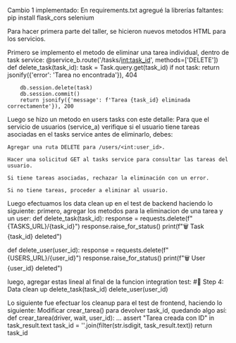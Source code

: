 Cambio 1 implementado:
En requirements.txt agregué la librerías faltantes:
pip install flask_cors selenium


Para hacer primera parte del taller, se hicieron nuevos metodos HTML para los servicios.

Primero se implemento el metodo de eliminar una tarea individual, dentro de task service:
@service_b.route('/tasks/<int:task_id>', methods=['DELETE'])
    def delete_task(task_id):
        task = Task.query.get(task_id)
        if not task:
            return jsonify({'error': 'Tarea no encontrada'}), 404

        db.session.delete(task)
        db.session.commit()
        return jsonify({'message': f'Tarea {task_id} eliminada correctamente'}), 200

Luego se hizo un metodo en users tasks con este detalle:
Para que el servicio de usuarios (service_a) verifique si el usuario tiene tareas asociadas en el tasks service antes de eliminarlo, debes:

    Agregar una ruta DELETE para /users/<int:user_id>.

    Hacer una solicitud GET al tasks service para consultar las tareas del usuario.

    Si tiene tareas asociadas, rechazar la eliminación con un error.

    Si no tiene tareas, proceder a eliminar al usuario.


Luego efectuamos los data clean up en el test de backend haciendo lo siguiente:
primero, agregar los metodos para la eliminacion de una tarea y un user:
def delete_task(task_id):
    response = requests.delete(f"{TASKS_URL}/{task_id}")
    response.raise_for_status()
    print(f"🗑️ Task {task_id} deleted")

def delete_user(user_id):
    response = requests.delete(f"{USERS_URL}/{user_id}")
    response.raise_for_status()
    print(f"🗑️ User {user_id} deleted")

luego, agregar estas lineal al final de la funcion integration test:
 #🔄 Step 4: Data clean up
    delete_task(task_id)
    delete_user(user_id)

Lo siguiente fue efectuar los cleanup para el test de frontend, haciendo lo siguiente:
Modificar crear_tarea() para devolver task_id, quedando algo así:
def crear_tarea(driver, wait, user_id):
    ...
    assert "Tarea creada con ID" in task_result.text
    task_id = ''.join(filter(str.isdigit, task_result.text))
    return task_id